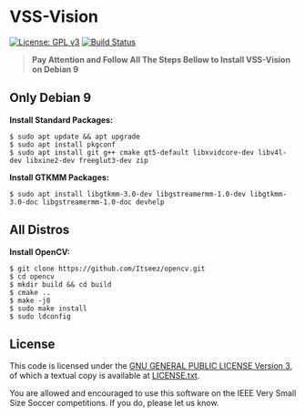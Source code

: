 VSS-Vision 
==========
[![License: GPL v3](https://img.shields.io/badge/License-GPL%20v3-blue.svg)][gpl3]
[![Build Status](https://travis-ci.org/SIRLab/VSS-Vision.svg?branch=master)][travis]

> **Pay Attention and Follow All The Steps Bellow to Install VSS-Vision on Debian 9**


**Only Debian 9** 
---------------------------
**Install Standard Packages:**
```
$ sudo apt update && apt upgrade
$ sudo apt install pkgconf
$ sudo apt install git g++ cmake qt5-default libxvidcore-dev libv4l-dev libxine2-dev freeglut3-dev zip
```
**Install GTKMM Packages:**
```
$ sudo apt install libgtkmm-3.0-dev libgstreamermm-1.0-dev libgtkmm-3.0-doc libgstreamermm-1.0-doc devhelp
```

**All Distros** 
---------------------------
**Install OpenCV:**
```
$ git clone https://github.com/Itseez/opencv.git
$ cd opencv
$ mkdir build && cd build
$ cmake ..
$ make -j8
$ sudo make install
$ sudo ldconfig
```

License
-------

This code is licensed under the [GNU GENERAL PUBLIC LICENSE Version 3][gpl3], of which a textual copy is available at [LICENSE.txt](LICENSE.txt).

You are allowed and encouraged to use this software on the IEEE Very Small Size Soccer competitions.  If you do, please let us know.

[gpl3]: http://www.gnu.org/licenses/gpl-3.0/
[sirface]: https://www.facebook.com/sirlab.faeterj/
[siryou]: https://www.youtube.com/channel/UCLXQhza5oA2EJYsYDbr41ZQ
[sirlink]: https://www.linkedin.com/company/sir-lab
[vss]: http://www.cbrobotica.org/
[protobuf]: https://developers.google.com/protocol-buffers/
[zmq]: http://zeromq.org/
[opencv]: http://opencv.org/
[glfw]: http://www.glfw.org/
[imgui]: https://github.com/ocornut/imgui/
[travis]: https://travis-ci.org/SIRLab/VSS-Vision
[samplestrategy]: https://github.com/SIRLab/VSS-SampleStrategy